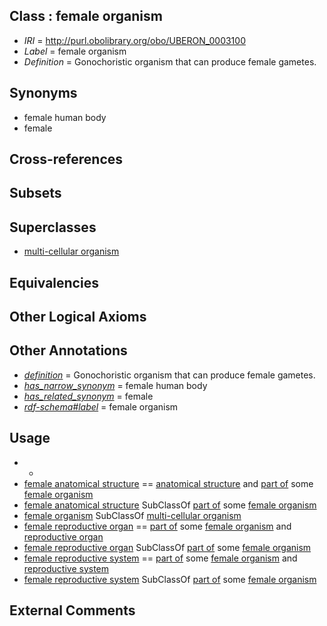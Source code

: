 
## Class : female organism

 * *IRI* = http://purl.obolibrary.org/obo/UBERON_0003100
 * *Label* = female organism
 * *Definition* = Gonochoristic organism that can produce female gametes.

## Synonyms

 * female human body
 * female

## Cross-references


## Subsets


## Superclasses

 * [multi-cellular organism](../../UBERON/68/UBERON_0000468.md)

## Equivalencies


## Other Logical Axioms


## Other Annotations

 * *[definition](../../IAO/15/IAO_0000115.md)* = Gonochoristic organism that can produce female gametes.
 * *[has_narrow_synonym](../../ym/oboInOwl#hasNarrowSynonym.md)* = female human body
 * *[has_related_synonym](../../ym/oboInOwl#hasRelatedSynonym.md)* = female
 * *[rdf-schema#label](../../el/rdf-schema#label.md)* = female organism

## Usage

 * -
 * [female anatomical structure](../../UBERON/04/UBERON_0014404.md) == [anatomical structure](../../UBERON/61/UBERON_0000061.md) and [part of](../../BFO/50/BFO_0000050.md) some [female organism](../../UBERON/00/UBERON_0003100.md)
 * [female anatomical structure](../../UBERON/04/UBERON_0014404.md) SubClassOf [part of](../../BFO/50/BFO_0000050.md) some [female organism](../../UBERON/00/UBERON_0003100.md)
 * [female organism](../../UBERON/00/UBERON_0003100.md) SubClassOf [multi-cellular organism](../../UBERON/68/UBERON_0000468.md)
 * [female reproductive organ](../../UBERON/34/UBERON_0003134.md) == [part of](../../BFO/50/BFO_0000050.md) some [female organism](../../UBERON/00/UBERON_0003100.md) and [reproductive organ](../../UBERON/33/UBERON_0003133.md)
 * [female reproductive organ](../../UBERON/34/UBERON_0003134.md) SubClassOf [part of](../../BFO/50/BFO_0000050.md) some [female organism](../../UBERON/00/UBERON_0003100.md)
 * [female reproductive system](../../UBERON/74/UBERON_0000474.md) == [part of](../../BFO/50/BFO_0000050.md) some [female organism](../../UBERON/00/UBERON_0003100.md) and [reproductive system](../../UBERON/90/UBERON_0000990.md)
 * [female reproductive system](../../UBERON/74/UBERON_0000474.md) SubClassOf [part of](../../BFO/50/BFO_0000050.md) some [female organism](../../UBERON/00/UBERON_0003100.md)

## External Comments

